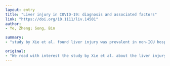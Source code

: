 ```yaml
---
layout: entry
title: "Liver injury in COVID-19: diagnosis and associated factors"
link: "https://doi.org/10.1111/liv.14501"
author:
- Ye, Zheng; Song, Bin

summary:
- "study by Xie et al. found liver injury was prevalent in non-ICU hospitalized COVID-19 patients. We believe some concerns should be aroused regarding this conclusion. The authors found the liver injury may associate with CT scores. However, some concerns shouldn't be questioned about this conclusion, he says. He says the study should be a good idea."

original:
- "We read with interest the study by Xie et al. about the liver injury in non-ICU hospitalized COVID-19 patients1; the authors found liver injury was prevalent in COVID-19 patients and might associate with CT scores. However, we believe some concerns should be aroused regarding this conclusion."
---
```


